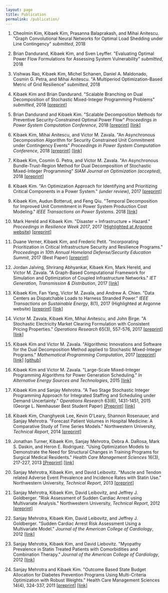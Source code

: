 ```yaml
---
layout: page
title: Publication
permalink: /publication/
---
```


1. Cheolmin Kim, Kibaek Kim, Prasanna Balaprakash, and Mihai Anitescu. "Graph Convolutional Neural Networks for Optimal Load Shedding under Line Contingency" *submitted*, 2018

1. Brian Dandurand, Kibaek Kim, and Sven Leyffer. "Evaluating Optimal Power Flow Formulations for Assessing System Vulnerability" *submitted*, 2018

1. Vishwas Rao, Kibaek Kim, Michel Schanen, Daniel A. Maldonado, Cosmin G. Petra, and Mihai Anitescu. "A Multiperiod Optimization-Based Metric of Grid Resilience" *submitted*, 2018

1. Kibaek Kim and Brian Dandurand. "Scalable Branching on Dual Decomposition of Stochastic Mixed-Integer Programming Problems" *submitted*, 2018 [[preprint]](http://www.optimization-online.org/DB_HTML/2018/10/6867.html)

1. Brian Dandurand and Kibaek Kim. "Scalable Decomposition Methods for Preventive Security-Constrained Optimal Power Flow" *Proceedings in Power System Computation Conference*, 2018 [[preprint]](http://www.mcs.anl.gov/~kibaekkim/dandurand2018pscc.pdf) [[link]](https://doi.org/10.23919/PSCC.2018.8442836)

1. Kibaek Kim, Mihai Anitescu, and Victor M. Zavala. "An Asynchronous Decomposition Algorithm for Security Constrained Unit Commitment under Contingency Events" *Proceedings in Power System Computation Conference*, 2018 [[preprint]](http://www.mcs.anl.gov/~kibaekkim/PSCC-KimAnitescuZavala.pdf) [[link]](https://doi.org/10.23919/PSCC.2018.8450937)

1. Kibaek Kim, Cosmin G. Petra, and Victor M. Zavala. "An Asynchronous Bundle-Trust-Region Method for Dual Decomposition of Stochastic Mixed-Integer Programming" *SIAM Journal on Optimization (accepted)*, 2018 [[preprint]](http://www.mcs.anl.gov/~kibaekkim/AsyncDD-preprint.pdf)

1. Kibaek Kim. "An Optimization Approach for Identifying and Prioritizing Critical Components in a Power System." *(under review)*, 2017 [[preprint]](http://www.mcs.anl.gov/publication/optimization-approach-identifying-and-prioritizing-critical-components-power-system)

1. Kibaek Kim, Audun Botterud, and Feng Qiu. "Temporal Decomposition for Improved Unit Commitment in Power System Production Cost Modeling." *IEEE Transactions on Power Systems*. 2018 [[link]](http://ieeexplore.ieee.org/document/8316946/)

1. Mark Hereld and Kibaek Kim. "Disaster = Infrastructure + Hazard." *Proceedings in Resilience Week 2017*, 2017 ([Highlighted at Argonne website](http://www.mcs.anl.gov/articles/disaster-infrastructure-hazard)) [[preprint]](http://www.mcs.anl.gov/publication/disaster-infrastructure-hazard)

1. Duane Verner, Kibaek Kim, and Frederic Petit. "Incorporating Prioritization in Critical Infrastructure Security and Resilience Programs." *Proceedings in 10th Annual Homeland Defense/Security Education Summit*, 2017 (Best Paper) [[preprint]](http://www.mcs.anl.gov/publication/incorporating-priorization-critical-infrastructure-security-and-resilience-programs)

1. Jordan Jalving, Shrirang Abhyankar, Kibaek Kim, Mark Hereld, and Victor M. Zavala. "A Graph-Based Computational Framework for Simulation and Optimization of Coupled Infrastructure Networks." *IET Generation, Transmission & Distribution*, 2017 [[link]](http://digital-library.theiet.org/content/journals/10.1049/iet-gtd.2016.1582)

1. Kibaek Kim, Fan Yang, Victor M. Zavala, and Andrew A. Chien. "Data Centers as Dispatchable Loads to Harness Stranded Power." *IEEE Transactions on Sustainable Energy*, 8(1), 2017 (Highlighted at Argonne website) [[preprint]](http://dx.doi.org/10.1109/TSTE.2016.2593607) [[link]](http://ieeexplore.ieee.org/abstract/document/7517380/)

1. Victor M. Zavala, Kibaek Kim, Mihai Anitescu, and John Birge. "A Stochastic Electricity Market Clearing Formulation with Consistent Pricing Properties." *Operations Research* 65(3), 557-576, 2017 [[preprint]](http://arxiv.org/abs/1510.08335) [[link]](http://pubsonline.informs.org/doi/abs/10.1287/opre.2016.1576)

1. Kibaek Kim and Victor M. Zavala. "Algorithmic Innovations and Software for the Dual Decomposition Method applied to Stochastic Mixed-Integer Programs." *Mathematical Programming Computation*, 2017 [[preprint]](http://www.optimization-online.org/DB_FILE/2015/06/4960.pdf) [[link]](http://www.springer.com/-/2/AV-OkG9bZZYXVFkW9Cpi) [[github]](https://github.com/Argonne-National-Laboratory/DSP)

1. Kibaek Kim and Victor M. Zavala. "Large-Scale Mixed-Integer Programming Algorithms for Power Generation Scheduling." *In Alternative Energy Sources and Technologies*, 2015 [[link]](https://link.springer.com/chapter/10.1007/978-3-319-28752-2_18)

1. Kibaek Kim and Sanjay Mehrotra. "A Two Stage Stochastic Integer Programming Approach for Integrated Staffing and Scheduling under Demand Uncertainty." *Operations Research* 63(6), 1431-1451, 2015 (George L. Nemhauser Best Student Paper) [[Preprint]](http://www.mcs.anl.gov/~kibaekkim/StaffingModel-OR.pdf) [[link]](http://dx.doi.org/10.1287/opre.2015.1421)

1. Kibaek Kim, Changhyeok Lee, Kevin O'Leary, Shannon Rosenauer, and Sanjay Mehrotra. "Forecast Patient Volumes in Hospital Medicine: A Comparative Study of Time Series Models." Northwestern University, *Technical Report*, 2014 [[preprint]](http://www.mcs.anl.gov/~kibaekkim/ForecastingHospitalMedicine.pdf)

1. Jonathan Turner, Kibaek Kim, Sanjay Mehrotra, Debra A. DaRosa, Mark S. Daskin, and Heron E. Rodriguez. "Using Optimization Models to Demonstrate the Need for Structural Changes in Training Programs for Surgical Medical Residents." *Health Care Management Sciences* 16(3), 217-227, 2013 [[Preprint]](https://www.researchgate.net/publication/236071876_Using_optimization_models_to_demonstrate_the_need_for_structural_changes_in_training_programs_for_surgical_medical_residents) [[link]](http://dx.doi.org/10.1007/s10729-013-9230-6)

1. Sanjay Mehrotra, Kibaek Kim, and David Leibovitz. "Muscle and Tendon related Adverse Event Prevalence and Incidence Rates with Statin Use." Northwestern University, *Technical Report*, 2013 [[preprint]](http://www.mcs.anl.gov/~kibaekkim/StatinAnalysis.pdf)

1. Sanjay Mehrotra, Kibaek Kim, David Leibovitz, and Jeffrey J. Goldberger. "Risk Assessment of Sudden Cardiac Arrest using Multivariate Analysis." Northwestern University, *Technical Report*, 2012 [[preprint]](http://www.mcs.anl.gov/~kibaekkim/SuddenCardiacArrest.pdf)

1. Sanjay Mehrotra, Kibaek Kim, David Leibovitz, and Jeffrey J. Goldberger. "Sudden Cardiac Arrest Risk Assessment Using a Multivariate Model." *Journal of the American College of Cardiology*, 2012 [[link]](http://dx.doi.org/10.1016/S0735-1097(12)60275-7)

1. Sanjay Mehrotra, Kibaek Kim, and David Liebovitz. "Myopathy Prevalence in Statin Treated Patients with Comorbidities and Combination Therapy." *Journal of the American College of Cardiology*, 2012 [[link]](http://dx.doi.org/10.1007/s10729-011-9166-7)

1. Sanjay Mehrotra and Kibaek Kim. "Outcome Based State Budget Allocation for Diabetes Prevention Programs Using Multi-Criteria Optimization with Robust Weights." Health Care Management Sciences 14(4), 324-337, 2011 [[preprint]](https://www.researchgate.net/publication/51220120_Outcome_based_state_budget_allocation_for_diabetes_prevention_programs_using_multi-criteria_optimization_with_robust_weights) [[link]](http://dx.doi.org/10.1007/s10729-011-9166-7)
